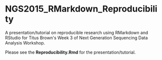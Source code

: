 # NGS2015_RMarkdown_Reproducibility

A presentation/tutorial on reproducible research using RMarkdown and RStudio for Titus Brown's Week 3 of Next Generation Sequencing Data Analysis Workshop.  

Please see the **Reproducibility.Rmd** for the presentation/tutorial.
